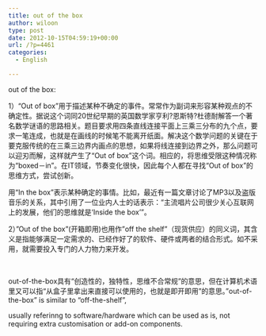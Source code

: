 ```yaml
---
title: out of the box
author: wiloon
type: post
date: 2012-10-15T04:59:19+00:00
url: /?p=4461
categories:
  - English

---
```

out of the box:

1）“Out of box”用于描述某种不确定的事件。常常作为副词来形容某种观点的不确定性。据说这个词同20世纪早期的英国数学家亨利?恩斯特?杜德耐解答一个著名数学谜语的思路相关。题目要求用四条直线连接平面上三乘三分布的九个点，要求一笔连成，也就是在画线的时候笔不能离开纸面。解决这个数学问题的关键在于要克服传统的在三乘三边界内画点的思想，如果将线连接到边界之外，那么问题可以迎刃而解，这样就产生了“Out of box”这个词。相应的，将思维受限这种情况称为“boxed－in”。在IT领域，节奏变化很快，因此每个人都在寻找“Out of box”的思维方式，尝试创新。

用“In the box”表示某种确定的事情。比如，最近有一篇文章讨论了MP3以及盗版音乐的关系，其中引用了一位业内人士的话表示：“主流唱片公司很少关心互联网上的发展，他们的思维就是‘Inside the box’”。

2）&#8221;Out of the box&#8221;(开箱即用)也用作&#8221;off the shelf&#8221;（现货供应）的同义词，其含义是指能够满足一定需求的、已经作好了的软件、硬件或两者的结合形式。如不采用，就需要投入专门的人力物力来开发。

&nbsp;

out-of-the-box具有“创造性的，独特性，思维不合常规”的意思，但在计算机术语里又可以指“从盒子里拿出来直接可以使用的，也就是即开即用”的意思。&#8221;out-of-the-box&#8221; is similar to &#8220;off-the-shelf&#8221;,
  
usually referinng to software/hardware which can be used as is, not requiring extra customisation or add-on components.